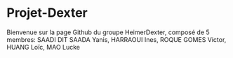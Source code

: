 # Projet-Dexter

Bienvenue sur la page Github du groupe HeimerDexter, composé de 5 membres: SAADI DIT SAADA Yanis, HARRAOUI Ines, ROQUE GOMES Victor, HUANG Loïc, MAO Lucke